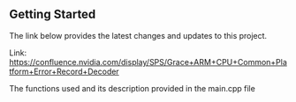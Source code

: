 ## Getting Started

The link below provides the latest changes and updates to this project. 

Link: https://confluence.nvidia.com/display/SPS/Grace+ARM+CPU+Common+Platform+Error+Record+Decoder

The functions used and its description provided in the main.cpp file
